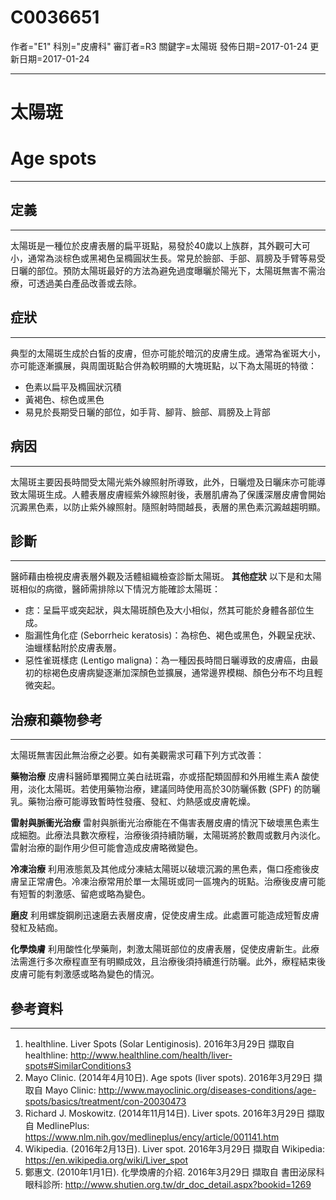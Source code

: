 # C0036651
作者="E1"
科別="皮膚科"
審訂者=R3
關鍵字=太陽斑
發佈日期=2017-01-24
更新日期=2017-01-24

----------
# 太陽斑
# Age spots
----------
## 定義
----------

太陽斑是一種位於皮膚表層的扁平斑點，易發於40歲以上族群，其外觀可大可小，通常為淡棕色或黑褐色呈橢圓狀生長。常見於臉部、手部、肩膀及手臂等易受日曬的部位。預防太陽斑最好的方法為避免過度曝曬於陽光下，太陽斑無害不需治療，可透過美白產品改善或去除。

## 症狀
----------

典型的太陽斑生成於白皙的皮膚，但亦可能於暗沉的皮膚生成。通常為雀斑大小，亦可能逐漸擴展，與周圍斑點合併為較明顯的大塊斑點，以下為太陽斑的特徵：

- 色素以扁平及橢圓狀沉積
- 黃褐色、棕色或黑色
- 易見於長期受日曬的部位，如手背、腳背、臉部、肩膀及上背部
## 病因
----------

太陽斑主要因長時間受太陽光紫外線照射所導致，此外，日曬燈及日曬床亦可能導致太陽斑生成。人體表層皮膚經紫外線照射後，表層肌膚為了保護深層皮膚會開始沉澱黑色素，以防止紫外線照射。隨照射時間越長，表層的黑色素沉澱越趨明顯。

## 診斷
----------

醫師藉由檢視皮膚表層外觀及活體組織檢查診斷太陽斑。
**其他症狀**
以下是和太陽斑相似的病徵，醫師需排除以下情況方能確診太陽斑：

- 痣：呈扁平或突起狀，與太陽斑顏色及大小相似，然其可能於身體各部位生成。
- 脂漏性角化症 (Seborrheic keratosis)：為棕色、褐色或黑色，外觀呈疣狀、油蠟樣黏附於皮膚表層。
- 惡性雀斑樣痣 (Lentigo maligna)：為一種因長時間日曬導致的皮膚癌，由最初的棕褐色皮膚病變逐漸加深顏色並擴展，通常邊界模糊、顏色分布不均且輕微突起。
## 治療和藥物參考
----------

太陽斑無害因此無治療之必要。如有美觀需求可藉下列方式改善：

**藥物治療**
皮膚科醫師單獨開立美白祛斑霜，亦或搭配類固醇和外用維生素A 酸使用，淡化太陽斑。若使用藥物治療，建議同時使用高於30防曬係數 (SPF) 的防曬乳。藥物治療可能導致暫時性發癢、發紅、灼熱感或皮膚乾燥。

**雷射與脈衝光治療**
雷射與脈衝光治療能在不傷害表層皮膚的情況下破壞黑色素生成細胞。此療法具數次療程，治療後須持續防曬，太陽斑將於數周或數月內淡化。雷射治療的副作用少但可能會造成皮膚略微變色。

**冷凍治療**
利用液態氮及其他成分凍結太陽斑以破壞沉澱的黑色素，傷口痊癒後皮膚呈正常膚色。冷凍治療常用於單一太陽斑或同一區塊內的斑點。治療後皮膚可能有短暫的刺激感、留疤或略為變色。

**磨皮**
利用螺旋鋼刷迅速磨去表層皮膚，促使皮膚生成。此處置可能造成短暫皮膚發紅及結痂。

**化學煥膚**
利用酸性化學藥劑，刺激太陽斑部位的皮膚表層，促使皮膚新生。此療法需進行多次療程直至有明顯成效，且治療後須持續進行防曬。此外，療程結束後皮膚可能有刺激感或略為變色的情況。

## 參考資料
----------
1.  healthline. Liver Spots (Solar Lentiginosis). 2016年3月29日 擷取自 healthline: http://www.healthline.com/health/liver-spots#SimilarConditions3
2. Mayo Clinic. (2014年4月10日). Age spots (liver spots). 2016年3月29日 擷取自 Mayo Clinic:
  http://www.mayoclinic.org/diseases-conditions/age-spots/basics/treatment/con-20030473
3. Richard J. Moskowitz. (2014年11月14日). Liver spots. 2016年3月29日 擷取自 MedlinePlus:
  https://www.nlm.nih.gov/medlineplus/ency/article/001141.htm
4. Wikipedia. (2016年2月13日). Liver spot. 2016年3月29日 擷取自 Wikipedia:
  https://en.wikipedia.org/wiki/Liver_spot
5. 鄭惠文. (2010年1月1日). 化學煥膚的介紹. 2016年3月29日 擷取自 書田泌尿科眼科診所: http://www.shutien.org.tw/dr_doc_detail.aspx?bookid=1269

